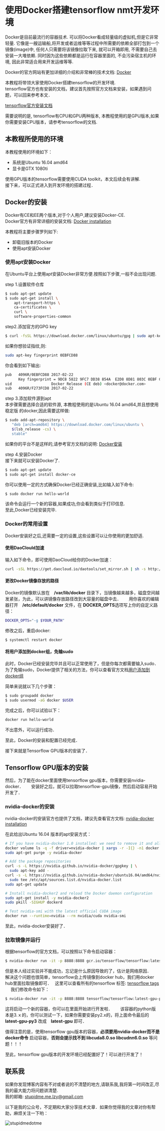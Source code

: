 # 使用Docker搭建tensorflow nmt开发环境  
Docker是目前最流行的容器技术. 可以将Docker看成轻量级的虚拟机,但是它非常轻量. 它像是一艘运输船,将开发或者运维等等过程中所需要的依赖全部打包到一个镜像(image)中, 任何人只需要将该镜像拉取下来, 就可以开箱即用, 不需要自己去安装一大堆依赖. 同时因为这些依赖都是运行在容器里面的, 不会污染宿主机的环境, 因此非常适合用来开发运维等等.  

Docker的官方网站有更加详细的介绍和非常棒的技术文档: [Docker](http://www.docker.com)  

本教程将带领大家使用Docker搭建tensorflow的开发环境.  
tensorflow官方也有安装的文档，建议首先按照官方文档来安装，如果遇到问题，可以回来参考本文．　　

[tensorflow官方安装文档](https://www.tensorflow.org/install/)  

需要说明的是, tensorflow有CPU和GPU两种版本, 本教程使用的是GPU版本,如果你需要安装CPU版本，请参考tensorflow的文档.  

## 本教程所使用的环境　　
本教程使用的环境如下：　　
* 系统是Ubuntu 16.04 amd64  
* 显卡是GTX 1080ti　　

使用GPU版本的tensorflow需要使用CUDA toolkit，本文后续会有讲解.  
接下来，可以正式进入到开发环境的搭建过程．　　

## Docker的安装　　
Docker有CE和EE两个版本,对于个人用户,建议安装Docker-CE.  
Docker官方有非常详细的安装文档: [Docker installation](https://docs.docker.com/engine/installation/)  

本教程将主要步骤罗列如下:  
* 卸载旧版本的Docker  
* 使用apt安装Docker  

### 使用apt安装Docker  
在Ubuntu平台上使用apt安装Docker非常方便.按照如下步骤,一般不会出现问题.  

step 1.设置软件仓库  
```bash  
$ sudo apt-get update  
$ sudo apt-get install \
    apt-transport-https \
    ca-certificates \
    curl \
    software-properties-common  
```  

step2.添加官方的GPG key  
```bash  
$ curl -fsSL https://download.docker.com/linux/ubuntu/gpg | sudo apt-key add -  
```  
如果你想验证指纹,则:  
```bash  
sudo apt-key fingerprint 0EBFCD88
```  

你会看到如下输出:  
```bash  
pub   4096R/0EBFCD88 2017-02-22
      Key fingerprint = 9DC8 5822 9FC7 DD38 854A  E2D8 8D81 803C 0EBF CD88
uid                  Docker Release (CE deb) <docker@docker.com>
sub   4096R/F273FCD8 2017-02-22  
```  


step 3.添加软件源到apt  
本步骤需要选择合适的软件源, 本教程使用的是Ubuntu 16.04 amd64,并且想使用 稳定版 的docker,因此需要这样做:  
```bash  
$ sudo add-apt-repository \
   "deb [arch=amd64] https://download.docker.com/linux/ubuntu \
   $(lsb_release -cs) \
   stable"  
```  
如果你的平台不是这样的,请参考官方文档的说明:  [Docker安装](https://docs.docker.com/engine/installation/linux/docker-ce/ubuntu/#set-up-the-repository)  

step 4.安装Docker  
接下来就可以安装Docker了.  
```bash  
$ sudo apt-get update  
$ sudo apt-get install docker-ce  
```  
你可以使用一定的方式确保Docker已经正确安装,比如输入如下命令:  
```bash  
$ sudo docker run hello-world  
```  
该命令会运行一个新的容器,如果成功,你会看到类似于打印信息.  
至此,Docker已经安装完毕.  

### Docker的常用设置  
Docker安装好之后,还需要一定的设置,这些设置可以让你使用的更加舒适.   

#### 使用DaoClould加速  
输入如下命令，即可使用DaoCloud给你的Docker加速：　　
```bash  
curl -sSL https://get.daocloud.io/daotools/set_mirror.sh | sh -s http://85f32c34.m.daocloud.io  
```  

#### 更改Docker镜像存放的路径  
Docker的镜像默认放在　**/var/lib/docker** 目录下，当镜像越来越多，磁盘空间越发紧张，为此，可以讲镜像存放路径改到大容量的磁盘中去．　　
用你喜欢的编辑器打开　**/etc/default/docker** 文件，在 **DOCKER_OPTS**选项写上你的自定义路径：　　
```bash  
DOCKER_OPTS="-g $YOUR_PATH"
```  
修改之后，重启docker:  
```bash  
$ systemctl restart docker  
```  

#### 将用户添加到docker组，免输sudo　　
此时，Docker已经安装完毕并且可以正常使用了，但是你每次都需要输入sudo．　　
为了免输sudo，Docker提供了相关的方法，你可以查看官方文档[用户添加到docker组](https://docs.docker.com/engine/installation/linux/linux-postinstall/#manage-docker-as-a-non-root-user)  

简单来说就以下几个步骤：　　
```bash  
$ sudo groupadd docker  
$ sudo usermod -aG docker $USER  
```  

完成之后，你可以试验以下：　　

```bash  
docker run hello-world  
```  
不出意外，可以运行成功．　　

至此，Docker的安装和配置已经完成．　　

接下来就是Tensorflow GPU版本的安装了．　　


## Tensorflow GPU版本的安装　　　　
然后，为了能在docker里面使用tensorflow gpu版本，你需要安装nvidia-docker．　　
安装好之后，就可以拉取tensorflow-gpu镜像，然后启动容易开始开发了．　　

### nvidia-docker的安装　　
nvidia-docker的安装官方也提供了文档，建议先查看官方文档: [nvidia-docker installation](https://github.com/NVIDIA/nvidia-docker)  

在此给出Ubuntu 16.04 版本的apt安装方式：　　
```bash
# If you have nvidia-docker 1.0 installed: we need to remove it and all existing GPU containers
docker volume ls -q -f driver=nvidia-docker | xargs -r -I{} -n1 docker ps -q -a -f volume={} | xargs -r docker rm -f
sudo apt-get purge -y nvidia-docker

# Add the package repositories
curl -s -L https://nvidia.github.io/nvidia-docker/gpgkey | \
  sudo apt-key add -
curl -s -L https://nvidia.github.io/nvidia-docker/ubuntu16.04/amd64/nvidia-docker.list | \
  sudo tee /etc/apt/sources.list.d/nvidia-docker.list
sudo apt-get update

# Install nvidia-docker2 and reload the Docker daemon configuration
sudo apt-get install -y nvidia-docker2
sudo pkill -SIGHUP dockerd

# Test nvidia-smi with the latest official CUDA image
docker run --runtime=nvidia --rm nvidia/cuda nvidia-smi
```  
至此，nvidia-docker安装好了．　　

### 拉取镜像并运行　　
根据tensorflow的官方文档，可以按照以下命令启动容器：　

```bash  
$ nvidia-docker run -it -p 8888:8888 gcr.io/tensorflow/tensorflow:latest-gpu bash
```  

但是本人经过实验并不能成功，忘记是什么原因导致的了，估计是网络原因．　　
解决这个问题也很简单，tensorflow会上传镜像到docker hub，我们用docker hub里面拉取镜像即可．　
这里可以查看所有的tensorflow 标签: [tensorflow tags](https://hub.docker.com/r/tensorflow/tensorflow/tags/)  
　
我们修改命令如下：　　

```bash  
$ nvidia-docker run -it -p 8888:8888 tensorflow/tensorflow:latest-gpu-py3 bash
```  
这将启动一个新的容器，你可以在里面开始进行开发啦．　　
该容器的python版本是3.ｘ的，你可以测试一下，如果你需要安装py2.x的，将上面命令最后的 **latest-gpu-py3** 改成　**latest-gpu** 即可．　　

值得注意的是，使用tensorflow gpu版本的容器，**必须要用nvidia-docker而不是docker命令** 启动容器，**否则会提示找不到 libcuda8.0.so libcudnn6.0.so** 等问题！！！

至此，tensorflow gpu版本的开发环境已经配置好了！可以进行开发了！

## 联系我  
如果你发现博客内容有不对或者说的不清楚的地方,请联系我,我将第一时间改正,尽我的最大能力将问题讲清楚.  
我的邮箱: [stupidme.me.lzy@gmail.com](mailto:stupidme.me.lzy@gmail.com)  

以下是我的公众号，不定期和大家分享技术文章．如果你觉得我的文章对你有帮助，麻烦关注一下哟：

![stupidmedotme](wechat_gzh_code_8.jpg)  

